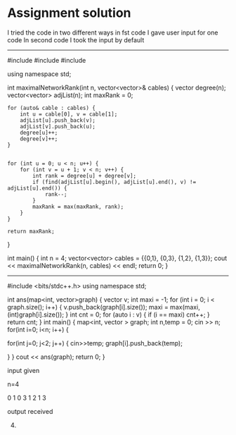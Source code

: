 # Assignment solution 

I tried the code in two different ways 
in fst code I gave user input for one code 
In second code I took the input by default

*******


#include <iostream>
#include <vector>
#include <algorithm>

using namespace std;

int maximalNetworkRank(int n, vector<vector<int>>& cables) {
    vector<int> degree(n); 
    vector<vector<int>> adjList(n); 
    int maxRank = 0;

    
    for (auto& cable : cables) {
        int u = cable[0], v = cable[1];
        adjList[u].push_back(v);
        adjList[v].push_back(u);
        degree[u]++;
        degree[v]++;
    }

    
    for (int u = 0; u < n; u++) {
        for (int v = u + 1; v < n; v++) {
            int rank = degree[u] + degree[v];
            if (find(adjList[u].begin(), adjList[u].end(), v) != adjList[u].end()) {
                rank--; 
            }
            maxRank = max(maxRank, rank);
        }
    }

    return maxRank;
}

int main() {
    int n = 4;
    vector<vector<int>> cables = {{0,1}, {0,3}, {1,2}, {1,3}};
    cout << maximalNetworkRank(n, cables) << endl; 
    return 0;
}



*******

#include <bits/stdc++.h>
using namespace std;

int ans(map<int, vector<int>>graph)
{
  vector<int> v;
  int maxi = -1;
  for (int i = 0; i < graph.size(); i++)
{
  v.push_back(graph[i].size());
  maxi = max(maxi, (int)graph[i].size());
}
  int cnt = 0;
  for (auto i : v)
{
  if (i == maxi)
  cnt++;
}
  return cnt;
}
int main()
{
  map<int, vector<int> > graph;
  int n,temp = 0;
  cin >> n;
  for(int i=0; i<n; i++)
{

  for(int j=0; j<2; j++)
{
  cin>>temp;
  graph[i].push_back(temp);

}
}
  cout << ans(graph);
  return 0;
}


input given 

n=4

0
1
0
3
1
2
1
3

output received

4.
